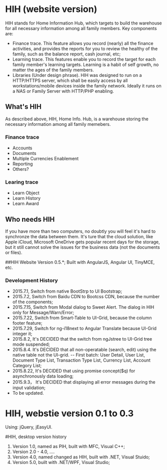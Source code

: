# HIH (website version)
HIH stands for Home Information Hub, which targets to build the warehouse for all necessary information among all family members. Key components are:
- Finance trace. This feature allows you record (nearly) all the finance activities, and provides the reports for you to review the healthy of the family, such as the balance report, cash journal, etc;
- Learning trace. This features enable you to record the target for each family member's learning targets. Learning is a habit of self growth, no matter the ages of the family members.
- Libraries (Under design phrase). 
HIH was designed to run on a HTTP/HTTPS server, which shall be easily access by all workstations/mobile devices inside the family network. Ideally it runs on a NAS or Family Server with HTTP/PHP enabling.  

## What's HIH
As described above,  HIH, Home Info. Hub, is a warehouse storing the necessary information among all family memebers. 
### Finance trace
- Accounts
- Documents
- Multiple Currencies Enablement
- Reporting
- Others?

### Learing trace
- Learn Object
- Learn History
- Learn Award

## Who needs HIH
If you have more than two computers, no doubtly you will feel it's hard to synchronze the data between them. 
It's ture that the cloud solution, like Apple iCloud, Microsoft OneDrive gets popular recent days for the storage, but it still cannot solve the issues for the business data (not the documents or files).
 

##HIH Website Version 0.5.*;
Built with AngularJS, Angular UI, TinyMCE, etc.

### Development History
- 2015.7.1, Switch from native BootStrp to UI Bootstrap;
- 2015.7.2, Switch from Baidu CDN to Bootcss CDN, because the number of the components;
- 2015.7.15, Switch from Modal dialog to Sweet Alert. The dialog in HIH only for Message/Warn/Error; 
- 2015.7.22, Switch from Smart-Table to UI-Grid, because the column footer feature;
- 2015.7.29, Switch for ng-i18next to Angular Translate because UI-Grid integer it;
- 2015.8.2, It's DECIDED that the switch from ngJstree to UI-Grid tree mode suspended;
- 2015.8.4. It's DECIDED that all non-operatable (search, edit) using the native table not the UI-grid. 
-- First batch: User Detail, User List, Document Type List, Transaction Type List, Currency List, Account Category List;
- 2015.8.22, It's DECIDED that using promise concept($q) for asynchronously data loading;
- 2015.9.3， It's DECIDED that displaying all error messages during the input validation;
- To be updated.


# HIH, webstie version 0.1 to 0.3
Using: jQuery, jEasyUI.


#HIH, desktop version history
1. Version 1.0, named as PIH, built with MFC, Visual C++;
2. Version 2.0 - 4.0, ....
3. Version 4.0, named changed as HIH, built with .NET, Visual Stuido;
4. Version 5.0, built with .NET/WPF, Visual Studio;



